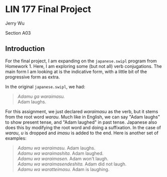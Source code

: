 # LIN 177 Final Project
Jerry Wu

Section A03

## Introduction
For the final project, I am expanding on the `japanese.swipl` program from Homework 1. Here, I am exploring some (but not all) verb conjugations. The main form I am looking at is the indicative form, with a little bit of the progressive form as extra.

In the original `japanese.swipl`, we had:

> _Adamu ga waraimasu._\
> Adam laughs.

For this assignment, we just declared _waraimasu_ as the verb, but it stems from the root word _warau_.
Much like in English, we can say "Adam laughs" to show present tense, and "Adam laughed" in past tense.
Japanese also does this by modifying the root word and doing a suffixation.
In the case of _warau_, _u_ is dropped and _imasu_ is added to the end.
Here is another set of examples:

> _Adamu wa waraimasu._ Adam laughs.\
> _Adamu wa waraimashita._ Adam laughed.\
> _Adamu wa waraimasen._ Adam won't laugh.\
> _Adamu wa waraimasendeshita._ Adam did not laugh.\
> _Adamu wa waratteimasu._ Adam is laughing.
